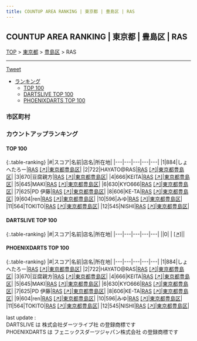 ```yaml
---
title: COUNTUP AREA RANKING | 東京都 | 豊島区 | RAS
---
```

## COUNTUP AREA RANKING | 東京都 | 豊島区 | RAS

[TOP](/darts/rank/) > [東京都](/darts/rank/東京都/) > [豊島区](/darts/rank/東京都/豊島区/) > RAS

___

<a href="https://twitter.com/share?ref_src=twsrc%5Etfw" data-text="COUNTUP AREA RANKING | 東京都豊島区RAS" class="twitter-share-button" data-hashtags="DARTSLIVE,PHOENIXDARTS,darts,ダーツ" data-show-count="false">Tweet</a>

* [ランキング](#カウントアップランキング)
    * [TOP 100](#top-100)
    * [DARTSLIVE TOP 100](#dartslive-top-100)
    * [PHOENIXDARTS TOP 100](#phoenixdarts-top-100)

### 市区町村

<ul>

</ul>

### カウントアップランキング

#### TOP 100



{:.table-ranking}
|#|スコア|名前|店名|所在地|
|---|---|---|---|---|
|1|884|<span class="rank-name-pd">しょへたろー</span>|<a href="/darts/rank/shops/51954.html">RAS</a> <a href="https://vs.phoenixdarts.com/jp/shop/shopDetailInfo/s_51954?s_seq=51954">[↗]</a>|<a href="/darts/rank/東京都/豊島区">東京都豊島区</a>|
|2|722|<span class="rank-name-pd">HAYATO@RAS</span>|<a href="/darts/rank/shops/51954.html">RAS</a> <a href="https://vs.phoenixdarts.com/jp/shop/shopDetailInfo/s_51954?s_seq=51954">[↗]</a>|<a href="/darts/rank/東京都/豊島区">東京都豊島区</a>|
|3|670|<span class="rank-name-pd">豆腐親方</span>|<a href="/darts/rank/shops/51954.html">RAS</a> <a href="https://vs.phoenixdarts.com/jp/shop/shopDetailInfo/s_51954?s_seq=51954">[↗]</a>|<a href="/darts/rank/東京都/豊島区">東京都豊島区</a>|
|4|666|<span class="rank-name-pd">KEITA</span>|<a href="/darts/rank/shops/51954.html">RAS</a> <a href="https://vs.phoenixdarts.com/jp/shop/shopDetailInfo/s_51954?s_seq=51954">[↗]</a>|<a href="/darts/rank/東京都/豊島区">東京都豊島区</a>|
|5|645|<span class="rank-name-pd">MAKI</span>|<a href="/darts/rank/shops/51954.html">RAS</a> <a href="https://vs.phoenixdarts.com/jp/shop/shopDetailInfo/s_51954?s_seq=51954">[↗]</a>|<a href="/darts/rank/東京都/豊島区">東京都豊島区</a>|
|6|630|<span class="rank-name-pd">KYO666</span>|<a href="/darts/rank/shops/51954.html">RAS</a> <a href="https://vs.phoenixdarts.com/jp/shop/shopDetailInfo/s_51954?s_seq=51954">[↗]</a>|<a href="/darts/rank/東京都/豊島区">東京都豊島区</a>|
|7|625|<span class="rank-name-pd">PD 伊藤</span>|<a href="/darts/rank/shops/51954.html">RAS</a> <a href="https://vs.phoenixdarts.com/jp/shop/shopDetailInfo/s_51954?s_seq=51954">[↗]</a>|<a href="/darts/rank/東京都/豊島区">東京都豊島区</a>|
|8|606|<span class="rank-name-pd">KE-TA</span>|<a href="/darts/rank/shops/51954.html">RAS</a> <a href="https://vs.phoenixdarts.com/jp/shop/shopDetailInfo/s_51954?s_seq=51954">[↗]</a>|<a href="/darts/rank/東京都/豊島区">東京都豊島区</a>|
|9|604|<span class="rank-name-pd">ren</span>|<a href="/darts/rank/shops/51954.html">RAS</a> <a href="https://vs.phoenixdarts.com/jp/shop/shopDetailInfo/s_51954?s_seq=51954">[↗]</a>|<a href="/darts/rank/東京都/豊島区">東京都豊島区</a>|
|10|596|<span class="rank-name-pd">みゆ</span>|<a href="/darts/rank/shops/51954.html">RAS</a> <a href="https://vs.phoenixdarts.com/jp/shop/shopDetailInfo/s_51954?s_seq=51954">[↗]</a>|<a href="/darts/rank/東京都/豊島区">東京都豊島区</a>|
|11|564|<span class="rank-name-pd">TOKITO</span>|<a href="/darts/rank/shops/51954.html">RAS</a> <a href="https://vs.phoenixdarts.com/jp/shop/shopDetailInfo/s_51954?s_seq=51954">[↗]</a>|<a href="/darts/rank/東京都/豊島区">東京都豊島区</a>|
|12|545|<span class="rank-name-pd">NISHI</span>|<a href="/darts/rank/shops/51954.html">RAS</a> <a href="https://vs.phoenixdarts.com/jp/shop/shopDetailInfo/s_51954?s_seq=51954">[↗]</a>|<a href="/darts/rank/東京都/豊島区">東京都豊島区</a>|


#### DARTSLIVE TOP 100



{:.table-ranking}
|#|スコア|名前|店名|所在地|
|---|---|---|---|---|
||0|<span class="rank-name-dl"> </span>|<a href="/darts/rank/shops/.html"></a> <a href="">[↗]</a>|<a href="/darts/rank//"></a>|


#### PHOENIXDARTS TOP 100



{:.table-ranking}
|#|スコア|名前|店名|所在地|
|---|---|---|---|---|
|1|884|<span class="rank-name-pd">しょへたろー</span>|<a href="/darts/rank/shops/51954.html">RAS</a> <a href="https://vs.phoenixdarts.com/jp/shop/shopDetailInfo/s_51954?s_seq=51954">[↗]</a>|<a href="/darts/rank/東京都/豊島区">東京都豊島区</a>|
|2|722|<span class="rank-name-pd">HAYATO@RAS</span>|<a href="/darts/rank/shops/51954.html">RAS</a> <a href="https://vs.phoenixdarts.com/jp/shop/shopDetailInfo/s_51954?s_seq=51954">[↗]</a>|<a href="/darts/rank/東京都/豊島区">東京都豊島区</a>|
|3|670|<span class="rank-name-pd">豆腐親方</span>|<a href="/darts/rank/shops/51954.html">RAS</a> <a href="https://vs.phoenixdarts.com/jp/shop/shopDetailInfo/s_51954?s_seq=51954">[↗]</a>|<a href="/darts/rank/東京都/豊島区">東京都豊島区</a>|
|4|666|<span class="rank-name-pd">KEITA</span>|<a href="/darts/rank/shops/51954.html">RAS</a> <a href="https://vs.phoenixdarts.com/jp/shop/shopDetailInfo/s_51954?s_seq=51954">[↗]</a>|<a href="/darts/rank/東京都/豊島区">東京都豊島区</a>|
|5|645|<span class="rank-name-pd">MAKI</span>|<a href="/darts/rank/shops/51954.html">RAS</a> <a href="https://vs.phoenixdarts.com/jp/shop/shopDetailInfo/s_51954?s_seq=51954">[↗]</a>|<a href="/darts/rank/東京都/豊島区">東京都豊島区</a>|
|6|630|<span class="rank-name-pd">KYO666</span>|<a href="/darts/rank/shops/51954.html">RAS</a> <a href="https://vs.phoenixdarts.com/jp/shop/shopDetailInfo/s_51954?s_seq=51954">[↗]</a>|<a href="/darts/rank/東京都/豊島区">東京都豊島区</a>|
|7|625|<span class="rank-name-pd">PD 伊藤</span>|<a href="/darts/rank/shops/51954.html">RAS</a> <a href="https://vs.phoenixdarts.com/jp/shop/shopDetailInfo/s_51954?s_seq=51954">[↗]</a>|<a href="/darts/rank/東京都/豊島区">東京都豊島区</a>|
|8|606|<span class="rank-name-pd">KE-TA</span>|<a href="/darts/rank/shops/51954.html">RAS</a> <a href="https://vs.phoenixdarts.com/jp/shop/shopDetailInfo/s_51954?s_seq=51954">[↗]</a>|<a href="/darts/rank/東京都/豊島区">東京都豊島区</a>|
|9|604|<span class="rank-name-pd">ren</span>|<a href="/darts/rank/shops/51954.html">RAS</a> <a href="https://vs.phoenixdarts.com/jp/shop/shopDetailInfo/s_51954?s_seq=51954">[↗]</a>|<a href="/darts/rank/東京都/豊島区">東京都豊島区</a>|
|10|596|<span class="rank-name-pd">みゆ</span>|<a href="/darts/rank/shops/51954.html">RAS</a> <a href="https://vs.phoenixdarts.com/jp/shop/shopDetailInfo/s_51954?s_seq=51954">[↗]</a>|<a href="/darts/rank/東京都/豊島区">東京都豊島区</a>|
|11|564|<span class="rank-name-pd">TOKITO</span>|<a href="/darts/rank/shops/51954.html">RAS</a> <a href="https://vs.phoenixdarts.com/jp/shop/shopDetailInfo/s_51954?s_seq=51954">[↗]</a>|<a href="/darts/rank/東京都/豊島区">東京都豊島区</a>|
|12|545|<span class="rank-name-pd">NISHI</span>|<a href="/darts/rank/shops/51954.html">RAS</a> <a href="https://vs.phoenixdarts.com/jp/shop/shopDetailInfo/s_51954?s_seq=51954">[↗]</a>|<a href="/darts/rank/東京都/豊島区">東京都豊島区</a>|


<div class="footer border-top border-gray-light mt-5 pt-3 text-right text-gray">
    last update : <span style="font-weight: italic" id="foot_last_modified"></span><br />
    DARTSLIVE は 株式会社ダーツライブ社 の登録商標です<br />
    PHOENIXDARTS は フェニックスダーツジャパン株式会社 の登録商標です<br />
</div>

<script src="https://cdnjs.cloudflare.com/ajax/libs/jquery.tablesorter/2.31.3/js/jquery.tablesorter.min.js" integrity="sha512-qzgd5cYSZcosqpzpn7zF2ZId8f/8CHmFKZ8j7mU4OUXTNRd5g+ZHBPsgKEwoqxCtdQvExE5LprwwPAgoicguNg==" crossorigin="anonymous" referrerpolicy="no-referrer"></script>
<link rel="stylesheet" href="https://cdnjs.cloudflare.com/ajax/libs/jquery.tablesorter/2.31.3/css/theme.default.min.css" integrity="sha512-wghhOJkjQX0Lh3NSWvNKeZ0ZpNn+SPVXX1Qyc9OCaogADktxrBiBdKGDoqVUOyhStvMBmJQ8ZdMHiR3wuEq8+w==" crossorigin="anonymous" referrerpolicy="no-referrer" />
<script>
$(function() {
    $(".table-ranking").tablesorter({sortList:[[0, 0]]});
    $("#foot_last_modified").text(formatDate(new Date(document.lastModified), 'yyyy-MM-dd HH:mm:ss'));
});
</script>

<script async src="https://platform.twitter.com/widgets.js" charset="utf-8"></script>